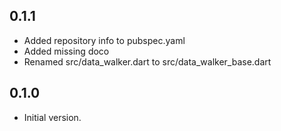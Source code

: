 ## 0.1.1

- Added repository info to pubspec.yaml
- Added missing doco
- Renamed src/data_walker.dart to src/data_walker_base.dart

## 0.1.0

- Initial version.
